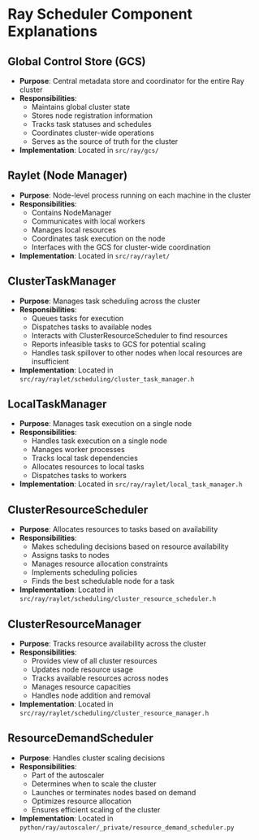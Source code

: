 # Ray Scheduler Component Explanations

## Global Control Store (GCS)
- **Purpose**: Central metadata store and coordinator for the entire Ray cluster
- **Responsibilities**:
  - Maintains global cluster state
  - Stores node registration information
  - Tracks task statuses and schedules
  - Coordinates cluster-wide operations
  - Serves as the source of truth for the cluster
- **Implementation**: Located in `src/ray/gcs/`

## Raylet (Node Manager)
- **Purpose**: Node-level process running on each machine in the cluster
- **Responsibilities**:
  - Contains NodeManager
  - Communicates with local workers
  - Manages local resources
  - Coordinates task execution on the node
  - Interfaces with the GCS for cluster-wide coordination
- **Implementation**: Located in `src/ray/raylet/`

## ClusterTaskManager
- **Purpose**: Manages task scheduling across the cluster
- **Responsibilities**:
  - Queues tasks for execution
  - Dispatches tasks to available nodes
  - Interacts with ClusterResourceScheduler to find resources
  - Reports infeasible tasks to GCS for potential scaling
  - Handles task spillover to other nodes when local resources are insufficient
- **Implementation**: Located in `src/ray/raylet/scheduling/cluster_task_manager.h`

## LocalTaskManager
- **Purpose**: Manages task execution on a single node
- **Responsibilities**:
  - Handles task execution on a single node
  - Manages worker processes
  - Tracks local task dependencies
  - Allocates resources to local tasks
  - Dispatches tasks to workers
- **Implementation**: Located in `src/ray/raylet/local_task_manager.h`

## ClusterResourceScheduler
- **Purpose**: Allocates resources to tasks based on availability
- **Responsibilities**:
  - Makes scheduling decisions based on resource availability
  - Assigns tasks to nodes
  - Manages resource allocation constraints
  - Implements scheduling policies
  - Finds the best schedulable node for a task
- **Implementation**: Located in `src/ray/raylet/scheduling/cluster_resource_scheduler.h`

## ClusterResourceManager
- **Purpose**: Tracks resource availability across the cluster
- **Responsibilities**:
  - Provides view of all cluster resources
  - Updates node resource usage
  - Tracks available resources across nodes
  - Manages resource capacities
  - Handles node addition and removal
- **Implementation**: Located in `src/ray/raylet/scheduling/cluster_resource_manager.h`

## ResourceDemandScheduler
- **Purpose**: Handles cluster scaling decisions
- **Responsibilities**:
  - Part of the autoscaler
  - Determines when to scale the cluster
  - Launches or terminates nodes based on demand
  - Optimizes resource allocation
  - Ensures efficient scaling of the cluster
- **Implementation**: Located in `python/ray/autoscaler/_private/resource_demand_scheduler.py`

